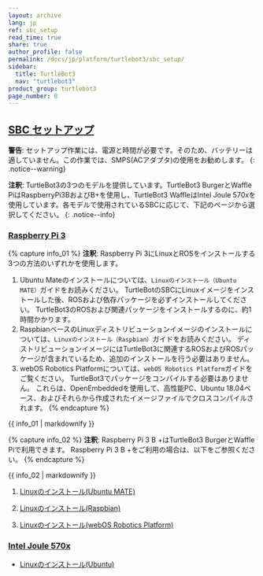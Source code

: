 ```yaml
---
layout: archive
lang: jp
ref: sbc_setup
read_time: true
share: true
author_profile: false
permalink: /docs/jp/platform/turtlebot3/sbc_setup/
sidebar:
  title: TurtleBot3
  nav: "turtlebot3"
product_group: turtlebot3
page_number: 8
---
```


<div style="counter-reset: h1 6"></div>
<div style="counter-reset: h2 1"></div>

<!--[dummy Header 1]>
  <h1 id="pc-setup"><a href="#pc-setup">PC Setup</a></h1>
<![end dummy Header 1]-->

## [SBC セットアップ](#sbc-setup)

**警告**: セットアップ作業には、電源と時間が必要です。そのため、バッテリーは適していません。この作業では、SMPS(ACアダプタ)の使用をお勧めします。
{: .notice--warning}

**注釈**: TurtleBot3の3つのモデルを提供しています。TurtleBot3 BurgerとWaffle PiはRaspberryPi3BおよびB+を使用し、TurtleBot3 WaffleはIntel Joule 570xを使用しています。各モデルで使用されているSBCに応じて、下記のページから選択してください。
{: .notice--info}

### [Raspberry Pi 3](#raspberry-pi-3)

{% capture info_01 %}
**注釈**: Raspberry Pi 3にLinuxとROSをインストールする3つの方法のいずれかを使用します。
1. Ubuntu Mateのインストールについては、`Linuxのインストール（Ubuntu MATE）`ガイドをお読みください。 TurtleBotのSBCにLinuxイメージをインストールした後、ROSおよび依存パッケージを必ずインストールしてください。 TurtleBot3のROSおよび関連パッケージをインストールするのに、約1時間かかります。
2. RaspbianベースのLinuxディストリビューションイメージのインストールについては、`Linuxのインストール（Raspbian）`ガイドをお読みください。 ディストリビューションイメージにはTurtleBot3に関連するROSおよびROSパッケージが含まれているため、追加のインストールを行う必要はありません。
3. webOS Robotics Platformについては、`webOS Robotics Platform`ガイドをご覧ください。 TurtleBot3でパッケージをコンパイルする必要はありません。 これらは、OpenEmbeddedを使用して、高性能PC、Ubuntu 18.04ベース、およびそれらから作成されたイメージファイルでクロスコンパイルされます。
{% endcapture %}
<div class="notice--info">{{ info_01 | markdownify }}</div>

{% capture info_02 %}
**注釈**: Raspberry Pi 3 B +はTurtleBot3 BurgerとWaffle Piで利用できます。 Raspberry Pi 3 B +をご利用の場合は、以下をご参照ください。
{% endcapture %}
<div class="notice--info">{{ info_02 | markdownify }}</div>

  1. [Linuxのインストール(Ubuntu MATE)][install_linux_ubuntu_mate]

  2. [Linuxのインストール(Raspbian)][install_linux_based_on_raspbian]

  3. [Linuxのインストール(webOS Robotics Platform)](https://github.com/ros/meta-ros/wiki/OpenEmbedded-Build-Instructions)

### [Intel Joule 570x](#intel-joule-570x)

  - [Linuxのインストール(Ubuntu)][install_ubuntu]

[install_linux_ubuntu_mate]: /docs/en/platform/turtlebot3/raspberry_pi_3_setup/#install-linux-ubuntu-mate
[install_linux_based_on_raspbian]: /docs/en/platform/turtlebot3/raspberry_pi_3_setup/#install-linux-based-on-raspbian
[install_ubuntu]: /docs/en/platform/turtlebot3/joule_setup/#install-linux-ubuntu
